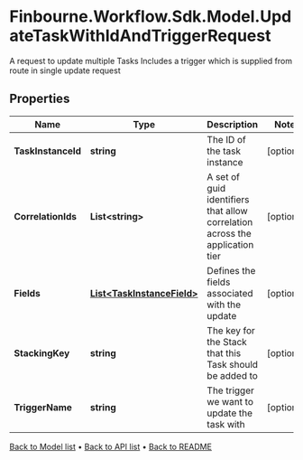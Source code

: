 # Finbourne.Workflow.Sdk.Model.UpdateTaskWithIdAndTriggerRequest
A request to update multiple Tasks  Includes a trigger which is supplied from route in single update request

## Properties

Name | Type | Description | Notes
------------ | ------------- | ------------- | -------------
**TaskInstanceId** | **string** | The ID of the task instance | [optional] 
**CorrelationIds** | **List&lt;string&gt;** | A set of guid identifiers that allow correlation across the application tier | [optional] 
**Fields** | [**List&lt;TaskInstanceField&gt;**](TaskInstanceField.md) | Defines the fields associated with the update | [optional] 
**StackingKey** | **string** | The key for the Stack that this Task should be added to | [optional] 
**TriggerName** | **string** | The trigger we want to update the task with | [optional] 

[Back to Model list](../README.md#documentation-for-models) &#8226; [Back to API list](../README.md#documentation-for-api-endpoints) &#8226; [Back to README](../README.md)

